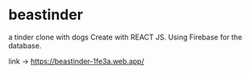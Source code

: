# beastinder
a tinder clone with dogs
Create with REACT JS. 
Using Firebase for the database. 

link ->  https://beastinder-1fe3a.web.app/
